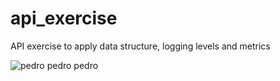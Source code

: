 # api_exercise
API exercise to apply data structure, logging levels and metrics

![pedro pedro pedro](https://i.giphy.com/SvP3FgHsFVm7zwMdH6.webp)

